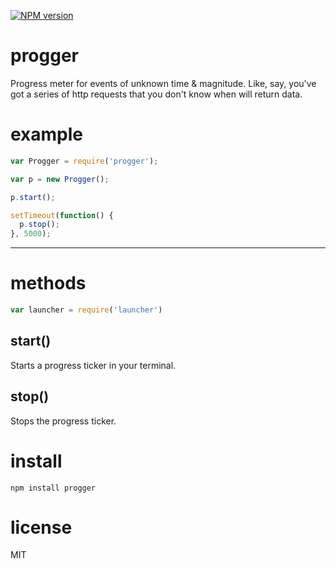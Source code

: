 [![NPM version](https://badge.fury.io/js/progger.png)](http://badge.fury.io/js/progger)

# progger

Progress meter for events of unknown time &amp; magnitude. Like, say, you've got a series of http requests that you don't know when will return data.

# example

``` js
var Progger = require('progger');

var p = new Progger();

p.start();

setTimeout(function() {
  p.stop();
}, 5000);
```

***

# methods

``` js
var launcher = require('launcher')
```

## start()

Starts a progress ticker in your terminal.

## stop()

Stops the progress ticker.



# install

```
npm install progger
```

# license

MIT
